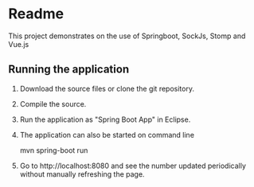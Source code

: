 # Readme

This project demonstrates on the use of Springboot, SockJs, Stomp and Vue.js 

## Running the application

1. Download the source files or clone the git repository.

1. Compile the source.

1. Run the application as "Spring Boot App" in Eclipse.

1. The application can also be started on command line

	mvn spring-boot run

1. Go to http://localhost:8080 and see the number updated periodically without manually refreshing the page.